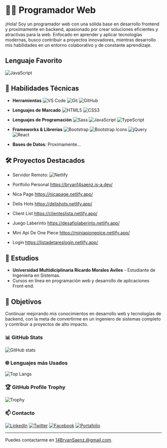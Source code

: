 # 👨‍💻 Programador Web
¡Hola! Soy un programador web con una sólida base en desarrollo frontend y proximamente en backend, apasionado por crear soluciones eficientes y atractivas para la web. Enfocado en aprender y aplicar tecnologías modernas, busco contribuir a proyectos innovadores, mientras desarrollo mis habilidades en un entorno colaborativo y de constante aprendizaje.

## **Lenguaje Favorito**
![JavaScript](https://img.shields.io/badge/JavaScript-F7DF1E?style=for-the-badge&logo=javascript&logoColor=black)

## 💼 Habilidades Técnicas
- **Herramientas** 
![VS Code](https://img.shields.io/badge/VS%20Code-007ACC?style=for-the-badge&logo=visual-studio-code&logoColor=white)
![Git](https://img.shields.io/badge/Git-F05032?style=for-the-badge&logo=git&logoColor=white)
![GitHub](https://img.shields.io/badge/GitHub-181717?style=for-the-badge&logo=github&logoColor=white)

- **Lenguajes de Marcado**
![HTML5](https://img.shields.io/badge/HTML5-E34F26?style=for-the-badge&logo=html5&logoColor=white)
![CSS3](https://img.shields.io/badge/CSS3-1572B6?style=for-the-badge&logo=css3&logoColor=white)

- **Lenguajes de Programación** 
![Sass](https://img.shields.io/badge/Sass-CC6699?style=for-the-badge&logo=sass&logoColor=white)
![JavaScript](https://img.shields.io/badge/JavaScript-F7DF1E?style=for-the-badge&logo=javascript&logoColor=black)
![TypeScript](https://img.shields.io/badge/TypeScript-007ACC?style=for-the-badge&logo=typescript&logoColor=white)

- **Frameworks & Librerías** 
![Bootstrap](https://img.shields.io/badge/Bootstrap-7952B3?style=for-the-badge&logo=bootstrap&logoColor=white)
![Bootstrap Icons](https://img.shields.io/badge/Bootstrap%20Icons-563D7C?style=for-the-badge&logo=bootstrap&logoColor=white)
![jQuery](https://img.shields.io/badge/jQuery-0769AD?style=for-the-badge&logo=jquery&logoColor=white)
![React](https://img.shields.io/badge/React-61DAFB?style=for-the-badge&logo=react&logoColor=white)

- **Bases de Datos**: Proximamente...

## 🛠️ Proyectos Destacados
- Servidor Remoto:
![Netlify](https://img.shields.io/badge/Netlify-00C7B7?style=for-the-badge&logo=netlify&logoColor=white)

- Portfolio Personal
https://bryan14saenz.is-a.dev/

- Nica Page
https://nicapage.netlify.app/

- Delis Hots
https://delishots.netlify.app/

- Client List
https://clienteslista.netlify.app/

- Juego Laberinto
https://desafiolaberinto.netlify.app/

- Mini Api De One Piece
https://miniapionepice.netlify.app/

- Login
https://listadetareslogin.netlify.app/

## 🏫 Estudios
- **Universidad Multidiciplinaria Ricardo Morales Aviles** - Estudiante de Ingeniería en Sistemas.
- Cursos en línea en programación web y desarrollo de aplicaciones Front-end.

## 🌱 Objetivos
Continuar mejorando mis conocimientos en desarrollo web y tecnologías de backend, con la meta de convertirme en un ingeniero de sistemas completo y contribuir a proyectos de alto impacto.

### 📊 GitHub Stats
![GitHub stats](https://github-readme-stats.vercel.app/api?username=Bryan14Saenz&show_icons=true&theme=onedark)

### 🌐 Lenguajes más Usados
![Top Langs](https://github-readme-stats.vercel.app/api/top-langs/?username=Bryan14Saenz&layout=compact&theme=onedark)

### 🏆 GitHub Profile Trophy
![Trophy](https://github-profile-trophy.vercel.app/?username=Bryan14Saenz&theme=onedark&column=3)

### 📫 Contacto
[![LinkedIn](https://img.shields.io/badge/LinkedIn-0077B5?style=for-the-badge&logo=linkedin&logoColor=white)](https://www.linkedin.com/in/14bryansaenz/)
[![Twitter](https://img.shields.io/badge/Twitter-1DA1F2?style=for-the-badge&logo=twitter&logoColor=white)](https://twitter.com/14bryansaenz)
[![Facebook](https://img.shields.io/badge/Facebook-1877F2?style=for-the-badge&logo=facebook&logoColor=white)](https://www.facebook.com/14BryanSaenz)
[![Portafolio](https://img.shields.io/badge/Portafolio-000000?style=for-the-badge&logo=google-chrome&logoColor=white)](https://bryan14saenz.is-a.dev/)

---
Puedes contactarme en 14BryanSaenz.@gmail.com.
